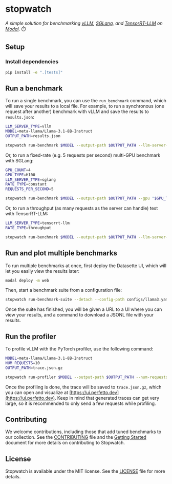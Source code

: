 # stopwatch

_A simple solution for benchmarking [vLLM](https://docs.vllm.ai/en/latest/), [SGLang](https://docs.sglang.ai/), and [TensorRT-LLM](https://github.com/NVIDIA/TensorRT-LLM) on [Modal](https://modal.com/)._ ⏱️

## Setup

### Install dependencies

```bash
pip install -e ".[tests]"
```

## Run a benchmark

To run a single benchmark, you can use the `run_benchmark` command, which will save your results to a local file.
For example, to run a synchronous (one request after another) benchmark with vLLM and save the results to `results.json`:

```bash
LLM_SERVER_TYPE=vllm
MODEL=meta-llama/Llama-3.1-8B-Instruct
OUTPUT_PATH=results.json

stopwatch run-benchmark $MODEL --output-path $OUTPUT_PATH --llm-server-type $LLM_SERVER_TYPE
```

Or, to run a fixed-rate (e.g. 5 requests per second) multi-GPU benchmark with SGLang:

```bash
GPU_COUNT=4
GPU_TYPE=H100
LLM_SERVER_TYPE=sglang
RATE_TYPE=constant
REQUESTS_PER_SECOND=5

stopwatch run-benchmark $MODEL --output-path $OUTPUT_PATH --gpu "$GPU_TYPE:$GPU_COUNT" --model $MODEL --llm-server-type $LLM_SERVER_TYPE --rate-type $RATE_TYPE --rate $REQUESTS_PER_SECOND --llm-server-config "{\"extra_args\": [\"--tp-size\", \"$GPU_COUNT\"]}"
```

Or, to run a throughput (as many requests as the server can handle) test with TensorRT-LLM:

```bash
LLM_SERVER_TYPE=tensorrt-llm
RATE_TYPE=throughput

stopwatch run-benchmark $MODEL --output-path $OUTPUT_PATH --llm-server-type $LLM_SERVER_TYPE --rate-type $RATE_TYPE
```

## Run and plot multiple benchmarks

To run multiple benchmarks at once, first deploy the Datasette UI, which will let you easily view the results later:

```bash
modal deploy -m web
```

Then, start a benchmark suite from a configuration file:

```bash
stopwatch run-benchmark-suite --detach --config-path configs/llama3.yaml
```

Once the suite has finished, you will be given a URL to a UI where you can view your results, and a command to download a JSONL file with your results.

## Run the profiler

To profile vLLM with the PyTorch profiler, use the following command:

```bash
MODEL=meta-llama/Llama-3.1-8B-Instruct
NUM_REQUESTS=10
OUTPUT_PATH=trace.json.gz

stopwatch run-profiler $MODEL --output-path $OUTPUT_PATH --num-requests $NUM_REQUESTS
```

Once the profiling is done, the trace will be saved to `trace.json.gz`, which you can open and visualize at [https://ui.perfetto.dev](https://ui.perfetto.dev).
Keep in mind that generated traces can get very large, so it is recommended to only send a few requests while profiling.

## Contributing

We welcome contributions, including those that add tuned benchmarks to our collection.
See the [CONTRIBUTING](/CONTRIBUTING.md) file and the [Getting Started](https://github.com/modal-labs/stopwatch/wiki/Getting-Started) document for more details on contributing to Stopwatch.

## License

Stopwatch is available under the MIT license. See the [LICENSE](/LICENSE.md) file for more details.

